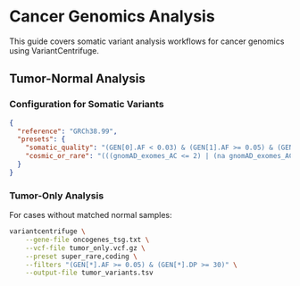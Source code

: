 # Cancer Genomics Analysis

This guide covers somatic variant analysis workflows for cancer genomics using VariantCentrifuge.

## Tumor-Normal Analysis

### Configuration for Somatic Variants

```json
{
  "reference": "GRCh38.99",
  "presets": {
    "somatic_quality": "(GEN[0].AF < 0.03) & (GEN[1].AF >= 0.05) & (GEN[*].DP >= 50)",
    "cosmic_or_rare": "(((gnomAD_exomes_AC <= 2) | (na gnomAD_exomes_AC)) | (exists ID & ID =~ 'COS'))"
  }
}
```

### Tumor-Only Analysis

For cases without matched normal samples:

```bash
variantcentrifuge \
    --gene-file oncogenes_tsg.txt \
    --vcf-file tumor_only.vcf.gz \
    --preset super_rare,coding \
    --filters "(GEN[*].AF >= 0.05) & (GEN[*].DP >= 30)" \
    --output-file tumor_variants.tsv
```